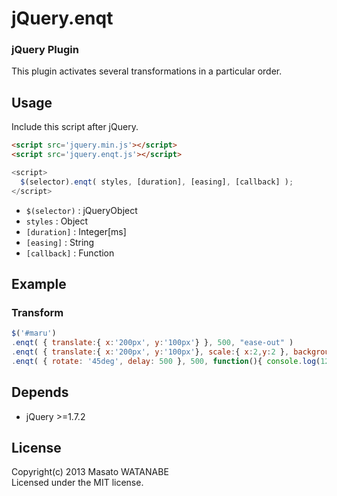 # jQuery.enqt

### jQuery Plugin ###
This plugin activates several transformations in a particular order.

## Usage
Include this script after jQuery.

``` html
<script src='jquery.min.js'></script>
<script src='jquery.enqt.js'></script>
```
``` javascript
<script>
  $(selector).enqt( styles, [duration], [easing], [callback] );
</script>
```
+ `$(selector)` : jQueryObject
+ `styles` : Object
+ `[duration]` : Integer[ms]
+ `[easing]` : String
+ `[callback]` : Function

## Example

### Transform

``` javascript
$('#maru')
.enqt( { translate:{ x:'200px', y:'100px'} }, 500, "ease-out" )
.enqt( { translate:{ x:'200px', y:'100px'}, scale:{ x:2,y:2 }, backgroundColor:'#00f' }, 1000 )
.enqt( { rotate: '45deg', delay: 500 }, 500, function(){ console.log(123); } );
```

## Depends

* jQuery >=1.7.2

## License

Copyright(c) 2013 Masato WATANABE  
Licensed under the MIT license.

